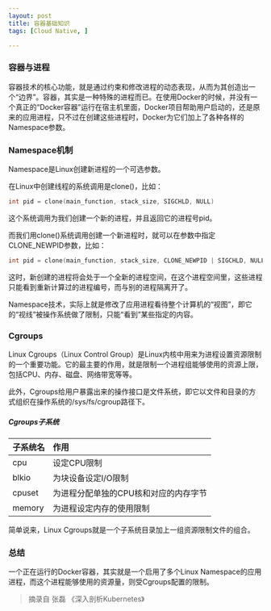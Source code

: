 ```yaml
---
layout: post
title: 容器基础知识
tags: [Cloud Native, ]

---
```


### 容器与进程
容器技术的核心功能，就是通过约束和修改进程的动态表现，从而为其创造出一个“边界”。容器，其实是一种特殊的进程而已。在使用Docker的时候，并没有一个真正的“Docker容器”运行在宿主机里面，Docker项目帮助用户启动的，还是原来的应用进程，只不过在创建这些进程时，Docker为它们加上了各种各样的Namespace参数。

### Namespace机制
Namespace是Linux创建新进程的一个可选参数。  

在Linux中创建线程的系统调用是clone()，比如：
```cpp
int pid = clone(main_function, stack_size, SIGCHLD, NULL)
```
这个系统调用为我们创建一个新的进程，并且返回它的进程号pid。  

而我们用clone()系统调用创建一个新进程时，就可以在参数中指定CLONE_NEWPID参数，比如：
```cpp
int pid = clone(main_function, stack_size, CLONE_NEWPID | SIGCHLD, NULL)
```
这时，新创建的进程将会处于一个全新的进程空间，在这个进程空间里，这些进程只能看到重新计算过的进程编号，而与别的进程隔离开了。  

Namespace技术，实际上就是修改了应用进程看待整个计算机的“视图”，即它的“视线”被操作系统做了限制，只能“看到”某些指定的内容。  

### Cgroups
Linux Cgroups（Linux Control Group）是Linux内核中用来为进程设置资源限制的一个重要功能。它的最主要的作用，就是限制一个进程组能够使用的资源上限，包括CPU、内存、磁盘、网络带宽等等。  

此外，Cgroups给用户暴露出来的操作接口是文件系统，即它以文件和目录的方式组织在操作系统的/sys/fs/cgroup路径下。  

##### Cgroups子系统
| 子系统名 | 作用 |
|:---|:---|
| cpu | 设定CPU限制 |
| blkio | 为块设备设定I/O限制 |
| cpuset | 为进程分配单独的CPU核和对应的内存字节 |
| memory | 为进程设定内存的使用限制 |

简单说来，Linux Cgroups就是一个子系统目录加上一组资源限制文件的组合。  

### 总结
一个正在运行的Docker容器，其实就是一个启用了多个Linux Namespace的应用进程，而这个进程能够使用的资源量，则受Cgroups配置的限制。  

> 摘录自 张磊 《深入剖析Kubernetes》